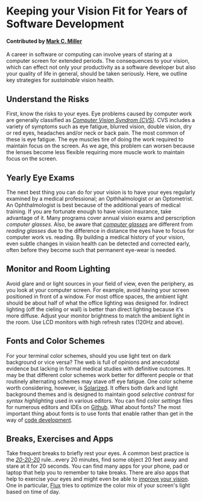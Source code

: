 # Keeping your Vision Fit for Years of Software Development

#### Contributed by [Mark C. Miller](https://github.com/markcmiller86)

A career in software or computing can involve years of staring at a computer screen for extended periods.
The consequences to your vision, which can effect not only your productivity as a software developer but
also your quality of life in general, should be taken seriously. Here, we outline key strategies for
_sustainable_ vision health.

## Understand the Risks
First, know the risks to your eyes. Eye problems caused by computer work are generally
classified as [_Computer Vision Syndrom (CVS)_](https://en.wikipedia.org/wiki/Computer_vision_syndrome). CVS includes a variety of symptoms such as eye fatigue,
blurred vision, double vision, dry or red eyes, headaches and/or neck or back pain. The most common of
these is eye fatigue. The eye muscles tire of doing the work required to maintain focus on the screen. As we age,
this problem can worsen because the lenses become less flexible requiring more muscle work to maintain focus on
the screen.

## Yearly Eye Exams
The next best thing you can do for your vision is to have your eyes regularly examined by a medical
professional; an Opthhalmologist or an Optometrist. An Ophthalmologist is best because of the additional years of
medical training. If you are fortunate enough to have vision insurance, take advantage of it.
Many programs cover annual vision exams and perscription _computer glasses_. Also, be aware that
[_computer glasses_](http://lifehacker.com/5980509/do-computer-glasses-really-work)
are different from _reading glasses_ due to the difference in distance the eyes have to focus for computer work vs. reading.
By building a medical history of your vision, even subtle changes in vision health can be detected and corrected
early, often before they become such that permanent eye-wear is needed.

## Monitor and Room Lighting
Avoid glare and or light sources in your field of view, even the periphery, as you look at your computer screen. For
example, avoid having your screen positioned in front of a window. For most office spaces, the ambient light should be
about half of what the office lighting was designed for. Indirect lighting (off the cieling or wall) is better than
direct lighting because it's more diffuse. Adjust your monitor brightness to match the ambient
light in the room. Use LCD monitors with high refresh rates (120Hz and above).

## Fonts and Color Schemes
For your terminal color schemes, should you use light text on dark background or vice versa? The web is full of opinions
and anecodotal evidence but lacking in formal medical studies with definitive outcomes. It may be that different color
schemes work better for different people or that routinely alternating schemes may stave off eye fatigue.
One color scheme worth considering, however, is [Solarized](http://ethanschoonover.com/solarized). It offers both dark and light background themes and is designed to maintain good _selective contrast_ for _syntax highlighting_ used in various editors. You
can find color _settings_ files for numerous editors and IDEs on [Github](https://github.com/altercation/solarized).
What about fonts? The most important thing about fonts is to use fonts that enable rather than get in the way of [code development](https://spin.atomicobject.com/2016/07/11/programming-fonts).

## Breaks, Exercises and Apps
Take frequent breaks to briefly rest your eyes. A common best practice is the [_20-20-20_](https://www.labnol.org/software/computer-eye-exercise/14069/) rule...every 20 minutes, find some object 20 feet away and stare at it for 20 seconds. You can find many apps for your phone, pad or laptop that help you to remember to take breaks. There are also apps that help to exercise your eyes and might even be able to [improve your vision](http://www.iflscience.com/brain/apps-can-improve-your-vision/). One in particular, [Flux](https://justgetflux.com) tries to optimize the color mix of your screen's light based on time of day.

<!---
Publish: Yes
Categories: skills
Topics: personal productivity and sustainability
Tags: vision
Level: 2
Prerequisites: defaults
Aggregate: none
--->
